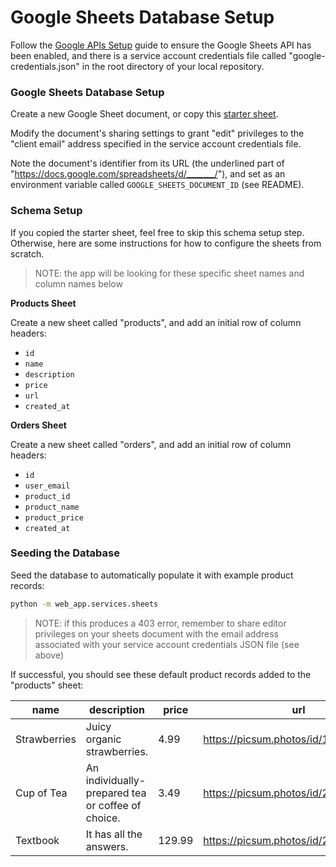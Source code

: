 
# Google Sheets Database Setup

Follow the [Google APIs Setup](/setup/GOOGLE_APIS.md) guide to ensure the Google Sheets API has been enabled, and there is a service account credentials file called "google-credentials.json" in the root directory of your local repository.

### Google Sheets Database Setup

Create a new Google Sheet document, or copy this [starter sheet](https://docs.google.com/spreadsheets/d/1tkVK0dgDRgPsr8iU5FhNYt-AaTUYc118ahYJbAi-DSU).

Modify the document's sharing settings to grant "edit" privileges to the "client email" address specified in the service account credentials file.

Note the document's identifier from its URL (the underlined part of "https://docs.google.com/spreadsheets/d/_______/"), and set as an environment variable called `GOOGLE_SHEETS_DOCUMENT_ID` (see README).

### Schema Setup

If you copied the starter sheet, feel free to skip this schema setup step. Otherwise, here are some instructions for how to configure the sheets from scratch.

> NOTE: the app will be looking for these specific sheet names and column names below

**Products Sheet**

Create a new sheet called "products", and add an initial row of column headers:
  + `id`
  + `name`
  + `description`
  + `price`
  + `url`
  + `created_at`


**Orders Sheet**

Create a new sheet called "orders", and add an initial row of column headers:

  + `id`
  + `user_email`
  + `product_id`
  + `product_name`
  + `product_price`
  + `created_at`

### Seeding the Database

Seed the database to automatically populate it with example product records:

```sh
python -m web_app.services.sheets
```

> NOTE: if this produces a 403 error, remember to share editor privileges on your sheets document with the email address associated with your service account credentials JSON file (see above)


If successful, you should see these default product records added to the "products" sheet:

name | description | price | url
--- | --- | --- | ---
Strawberries | Juicy organic strawberries. | 4.99 | https://picsum.photos/id/1080/360/200
Cup of Tea | An individually-prepared tea or coffee of choice. | 3.49 | https://picsum.photos/id/225/360/200
Textbook | It has all the answers. | 129.99 | https://picsum.photos/id/24/360/200
